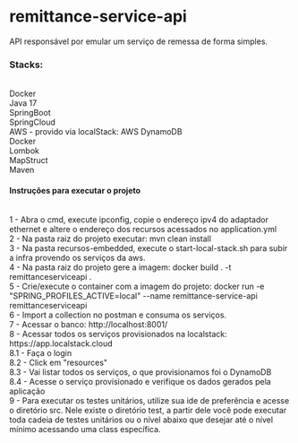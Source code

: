# <h1>remittance-service-api</h1>

<p>API responsável por emular um serviço de remessa de forma simples.</p>

<h3><p>Stacks:</p></h3>
</br>
Docker
</br>
Java 17
</br>
SpringBoot
</br>
SpringCloud
</br>
AWS - provido via localStack: AWS DynamoDB
</br>
Docker
</br>
Lombok
</br>
MapStruct
</br>
Maven
</br>

<h4><p> Instruções para executar o projeto</p></h4>
</br>
1 - Abra o cmd, execute ipconfig, copie o endereço ipv4 do adaptador ethernet e 
altere o endereço dos recursos acessados no application.yml
</br>
2 - Na pasta raiz do projeto executar: mvn clean install
</br>
3 - Na pasta recursos-embedded, execute o start-local-stack.sh para subir
a infra provendo os serviços da aws.
</br>
4 - Na pasta raiz do projeto gere a imagem: docker build . -t remittanceserviceapi .
</br>
5 - Crie/execute o container com a imagem do projeto: docker run -e "SPRING_PROFILES_ACTIVE=local" --name remittance-service-api remittanceserviceapi
</br>
6 - Import a collection no postman e consuma os serviços.
</br>
7 - Acessar o banco: http://localhost:8001/
</br>
8 - Acessar todos os serviços provisionados na localstack: https://app.localstack.cloud
</br>
8.1 - Faça o login
</br>
8.2 - Click em "resources"
</br>
8.3 - Vai listar todos os serviços, o que provisionamos foi o DynamoDB
</br>
8.4 - Acesse o serviço provisionado e verifique os dados gerados pela aplicação
</br>
9 - Para executar os testes unitários, utilize sua ide de preferência e acesse o diretório src. Nele existe o diretório test, a partir dele você pode executar toda cadeia de testes unitários ou o nível abaixo que desejar até o nível mínimo acessando uma class específica.
